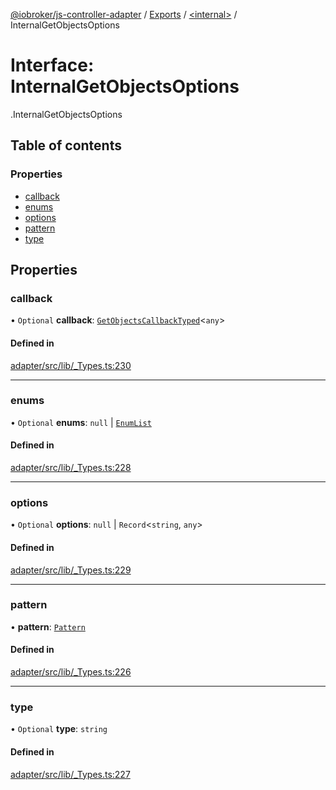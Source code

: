 [@iobroker/js-controller-adapter](../README.md) / [Exports](../modules.md) / [<internal\>](../modules/internal_.md) / InternalGetObjectsOptions

# Interface: InternalGetObjectsOptions

[<internal>](../modules/internal_.md).InternalGetObjectsOptions

## Table of contents

### Properties

- [callback](internal_.InternalGetObjectsOptions.md#callback)
- [enums](internal_.InternalGetObjectsOptions.md#enums)
- [options](internal_.InternalGetObjectsOptions.md#options)
- [pattern](internal_.InternalGetObjectsOptions.md#pattern)
- [type](internal_.InternalGetObjectsOptions.md#type)

## Properties

### callback

• `Optional` **callback**: [`GetObjectsCallbackTyped`](../modules/internal_.md#getobjectscallbacktyped)<`any`\>

#### Defined in

[adapter/src/lib/_Types.ts:230](https://github.com/ioBroker/ioBroker.js-controller/blob/63242509/packages/adapter/src/lib/_Types.ts#L230)

___

### enums

• `Optional` **enums**: ``null`` \| [`EnumList`](../modules/internal_.md#enumlist)

#### Defined in

[adapter/src/lib/_Types.ts:228](https://github.com/ioBroker/ioBroker.js-controller/blob/63242509/packages/adapter/src/lib/_Types.ts#L228)

___

### options

• `Optional` **options**: ``null`` \| `Record`<`string`, `any`\>

#### Defined in

[adapter/src/lib/_Types.ts:229](https://github.com/ioBroker/ioBroker.js-controller/blob/63242509/packages/adapter/src/lib/_Types.ts#L229)

___

### pattern

• **pattern**: [`Pattern`](../modules/internal_.md#pattern)

#### Defined in

[adapter/src/lib/_Types.ts:226](https://github.com/ioBroker/ioBroker.js-controller/blob/63242509/packages/adapter/src/lib/_Types.ts#L226)

___

### type

• `Optional` **type**: `string`

#### Defined in

[adapter/src/lib/_Types.ts:227](https://github.com/ioBroker/ioBroker.js-controller/blob/63242509/packages/adapter/src/lib/_Types.ts#L227)
